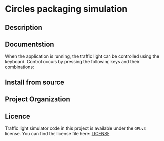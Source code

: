 # Circles packaging simulation
## Description

## Documentstion
When the application is running, the traffic light can be controlled using the keyboard. Control occurs by pressing the following keys and their combinations:

## Install from source

## Project Organization

## Licence
Traffic light simulator code in this project is available under the `GPLv3` license. You can find the license file here: [LICENSE](/LICENSE)
